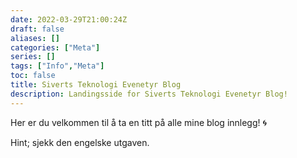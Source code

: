 ```yaml
---
date: 2022-03-29T21:00:24Z
draft: false
aliases: []
categories: ["Meta"]
series: []
tags: ["Info","Meta"]
toc: false
title: Siverts Teknologi Evenetyr Blog
description: Landingsside for Siverts Teknologi Evenetyr Blog!
---
```


Her er du velkommen til å ta en titt på alle mine blog innlegg! :cyclone:

Hint; sjekk den engelske utgaven.
